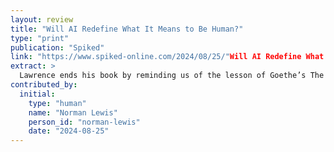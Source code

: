 ```yaml
---
layout: review
title: "Will AI Redefine What It Means to Be Human?"
type: "print"
publication: "Spiked"
link: "https://www.spiked-online.com/2024/08/25/"Will AI Redefine What It Means to Be Human?"/"
extract: >
  Lawrence ends his book by reminding us of the lesson of Goethe’s The Sorcerer’s Apprentice, in which the hapless apprentice deploys a spell but cannot control the results.
contributed_by:
  initial:
    type: "human"
    name: "Norman Lewis"
    person_id: "norman-lewis"
    date: "2024-08-25"
---
```

